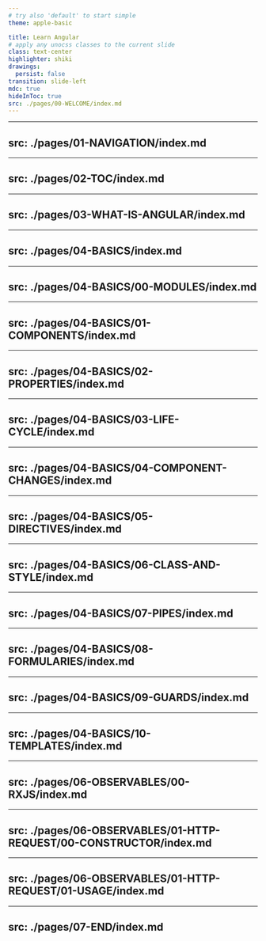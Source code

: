 ```yaml
---
# try also 'default' to start simple
theme: apple-basic

title: Learn Angular
# apply any unocss classes to the current slide
class: text-center
highlighter: shiki
drawings:
  persist: false
transition: slide-left
mdc: true
hideInToc: true
src: ./pages/00-WELCOME/index.md
---
```


---
src: ./pages/01-NAVIGATION/index.md
---

---
src: ./pages/02-TOC/index.md
---

---
src: ./pages/03-WHAT-IS-ANGULAR/index.md
---

---
src: ./pages/04-BASICS/index.md
---

---
src: ./pages/04-BASICS/00-MODULES/index.md
---

---
src: ./pages/04-BASICS/01-COMPONENTS/index.md
---

---
src: ./pages/04-BASICS/02-PROPERTIES/index.md
---

---
src: ./pages/04-BASICS/03-LIFE-CYCLE/index.md
---

---
src: ./pages/04-BASICS/04-COMPONENT-CHANGES/index.md
---

---
src: ./pages/04-BASICS/05-DIRECTIVES/index.md
---

---
src: ./pages/04-BASICS/06-CLASS-AND-STYLE/index.md
---

---
src: ./pages/04-BASICS/07-PIPES/index.md
---

---
src: ./pages/04-BASICS/08-FORMULARIES/index.md
---

---
src: ./pages/04-BASICS/09-GUARDS/index.md
---

---
src: ./pages/04-BASICS/10-TEMPLATES/index.md
---

---
src: ./pages/06-OBSERVABLES/00-RXJS/index.md
---

---
src: ./pages/06-OBSERVABLES/01-HTTP-REQUEST/00-CONSTRUCTOR/index.md
---

---
src: ./pages/06-OBSERVABLES/01-HTTP-REQUEST/01-USAGE/index.md
---

---
src: ./pages/07-END/index.md
---